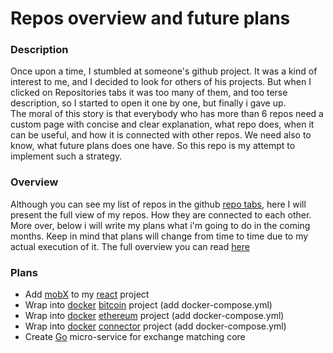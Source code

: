 # Repos overview and future plans

### Description

Once upon a time, I stumbled at someone's github project. It was a kind of interest to me, and I decided to look for others of his projects. But when I clicked on
Repositories tabs it was too many of them, and too terse description, so I started to open it one by one, but finally i gave up.  
The moral of this story is that everybody who has more than 6 repos need a custom page with concise and clear explanation, what repo does, when it can be useful,
and how it is connected with other repos. We need also to know, what future plans does one have. So this repo is my attempt to implement such a strategy.

### Overview

Although you can see my list of repos in the github [repo tabs](https://github.com/dgaydukov?tab=repositories), here I will present the full view of my repos.
How they are connected to each other. More over, below i will write my plans what i'm going to do in the coming months. Keep in mind that plans will change from time 
to time due to my actual execution of it.
The full overview you can read [here](https://github.com/dgaydukov/repos-overview-and-future-plans/blob/master/overview.md)

### Plans

* Add [mobX](https://github.com/mobxjs/mobx) to my [react](https://github.com/dgaydukov/react-quickstart) project
* Wrap into [docker](https://docs.docker.com/get-started/part2/) [bitcoin](https://github.com/dgaydukov/nodejs-cce-blockchain-bitcoin) project (add docker-compose.yml)
* Wrap into [docker](https://docs.docker.com/get-started/part2/) [ethereum](https://github.com/dgaydukov/nodejs-cce-blockchain-ethereum) project (add docker-compose.yml)
* Wrap into [docker](https://docs.docker.com/get-started/part2/) [connector](https://github.com/dgaydukov/nodejs-cce-core-connector) project (add docker-compose.yml)
* Create [Go](https://github.com/golang/go) micro-service for exchange matching core